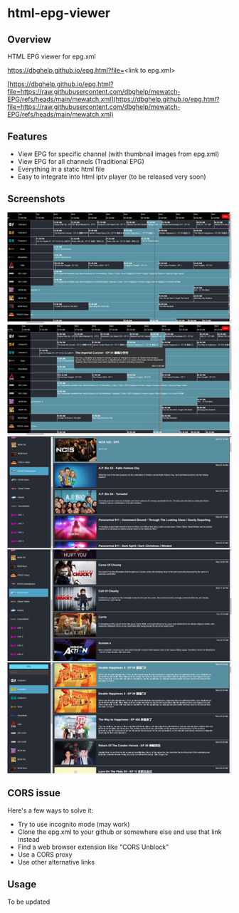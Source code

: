 # html-epg-viewer

## Overview

HTML EPG viewer for epg.xml

https://dbghelp.github.io/epg.html?file=<link to epg.xml\>

[https://dbghelp.github.io/epg.html?file=https://raw.githubusercontent.com/dbghelp/mewatch-EPG/refs/heads/main/mewatch.xml](https://dbghelp.github.io/epg.html?file=https://raw.githubusercontent.com/dbghelp/mewatch-EPG/refs/heads/main/mewatch.xml)


## Features

- View EPG for specific channel (with thumbnail images from epg.xml)
- View EPG for all channels (Traditional EPG)
- Everything in a static html file
- Easy to integrate into html iptv player (to be released very soon)

## Screenshots

![Local Image](./img/epg_all.png)
![Local Image](./img/epg_all_hint.png)
![Local Image](./img/epg_specific.png)
![Local Image](./img/epg_specific%203.png)
![Local Image](./img/epg_specific%202.png)

## CORS issue

Here's a few ways to solve it:
- Try to use incognito mode (may work)
- Clone the epg.xml to your github or somewhere else and use that link instead
- Find a web browser extension like "CORS Unblock"
- Use a CORS proxy
- Use other alternative links
  
## Usage

To be updated
